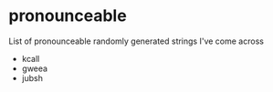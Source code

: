 # pronounceable
List of pronounceable randomly generated strings I've come across

- kcall
- gweea
- jubsh

